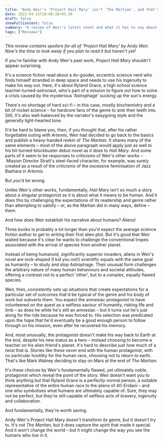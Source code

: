 ```yaml
---
title: "Andy Weir's 'Project Hail Mary' isn't 'The Martian', and that's a good thing"
date: 2022-03-15T20:00:28+05:30
draft: false
showFullContent: false
summary: "A review of Weir's latest novel and what it has to say about humanity."
tags: ["Reviews"]
---
```


_This review contains spoilers for all of 'Project Hail Mary' by Andy Weir. Now's the time to look away if you plan to read it but haven't yet!_

If you're familiar with Andy Weir's past work, _Project Hail Mary_ shouldn't appear surprising.

It's a science fiction read about a do-gooder, eccentric science nerd who finds himself stranded in deep space and needs to use his ingenuity to make his way out. Here, it's about Ryland Grace, a high school science teacher-turned-astronaut, who's part of a mission to figure out how to solve a crisis caused by the mysterious 'Astrophage' sucking up the sun's energy.

There's no shortage of hard sci-fi – in this case, mostly biochemistry and a bit of rocket science – for hardcore fans of the genre to sink their teeth into. Still, it's also well-balanced by the narrator's easygoing style and the generally light-hearted tone.

It'd be hard to blame you, then, if you thought that, after his rather forgettable outing with _Artemis_, Weir had decided to go back to the basics and publish a heavy-handed reskin of _The Martian_. It shares many of the same elements – most of the above paragraph would apply just as well to his hit-turned-blockbuster debut novel as it does to _Hail Mary_. And some parts of it seem to be responses to criticisms of Weir's other works – Mission Director Stratt's steel-faced character, for example, was surely created as a result of the criticisms of the excessive feminisation of Jazz Bashara in _Artemis_.

But you'd be wrong.

Unlike Weir's other works, fundamentally, _Hail Mary_ isn't so much a story about a singular protagonist as it is about what it means to be human. And it does this by challenging the expectations of its readership and genre rather than attempting to satisfy – or, as the Martian did in many ways, define – them.

And how does Weir establish his narrative about humans? Aliens!

Three books is probably a lot longer than you'd expect the average science fiction author to get to writing their first alien plot. But it's good that Weir waited because it's clear he wants to challenge the conventional tropes associated with the arrival of species from another planet.

Instead of being humanoid, significantly superior invaders, aliens in Weir's novel are rock-shaped (I kid you not!) scientific equals with the same goal as humanity – to study and stop Astrophage. Their unusual form challenges the arbitrary nature of many human behaviours and societal attitudes, offering a contrast not to a perfect 'other', but to a complex, equally flawed species.

Weir, then, consistently sets up situations that create expectations for a particular set of outcomes that'd be typical of the genre and his body of work but subverts them. You expect the amnesiac protagonist to have volunteered on the quest as a selfless saviour of humanity, risking life and limb – as does he while he's still an amnesiac – but it turns out he's just along for the ride because he was forced to. His selection was predicated upon the hope that he'd eventually be a good enough person to follow through on his mission, even after he recovered his memory.

And, most unusually, the protagonist doesn't make his way back to Earth at the end, despite his new status as a hero – instead choosing to become a teacher on his alien friend's planet. It's hard to describe just how much of a twist that is. Stories like these _never_ end with the human protagonist, with no particular hostility for the human race, choosing not to return to earth. That's like Mark Watney deciding to stay on Mars at the end of _The Martian_.

It's these choices by Weir's fundamentally flawed, yet ultimately noble, protagonist which reveal the point of the story. Weir doesn't want you to think anything but that Ryland Grace is a perfectly normal person, a suitable representative of the entire human race to the aliens of 40-Eridani – and one who symbolises what humans are ultimately capable of. Sure, they may not be perfect, but they're still capable of selfless acts of bravery, ingenuity and collaboration.

And fundamentally, they're worth saving.

Andy Weir's Project Hail Mary doesn't transform its genre, but it doesn't try to. It's not _The Martian_, but it does capture the spirit that made it special. And it won't change the world – but it might change the way you see the humans who live in it.
